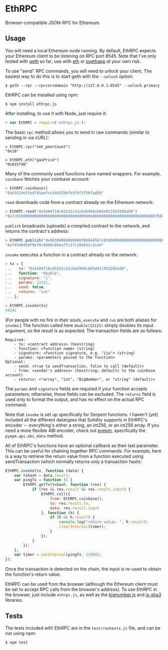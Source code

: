 EthRPC
======

Browser-compatible JSON-RPC for Ethereum.

Usage
-----

You will need a local Ethereum node running.  By default, EthRPC expects your Ethereum client to be listening on RPC port 8545.  Note that I've only tested with [geth](https://github.com/ethereum/go-ethereum) so far; use with [eth](https://github.com/ethereum/cpp-ethereum) or [pyethapp](https://github.com/ethereum/pyethapp) at your own risk.

To use "send" RPC commands, you will need to unlock your client.  The easiest way to do this is to start geth with the `--unlock` option:
```
$ geth --rpc --rpccorsdomain "http://127.0.0.1:8545" --unlock primary
```

EthRPC can be installed using npm:
```
$ npm install ethrpc.js
```
After installing, to use it with Node, just require it:
```javascript
> var EthRPC = require('ethrpc.js');
```
The basic `rpc` method allows you to send in raw commands (similar to sending in via cURL):
```
> EthRPC.rpc("net_peerCount")
"0x10"

> EthRPC.eth("gasPrice")
"0x015f90"
```
Many of the commonly used functions have named wrappers.  For example, `coinbase` fetches your coinbase account:
```javascript
> EthRPC.coinbase()
"0x63524e3fe4791aefce1e932bbfb3fdf375bfad89"
```
`read` downloads code from a contract already on the Ethereum network:
```javascript
> EthRPC.read("0x5204f18c652d1c31c6a5968cb65e011915285a50")
"0x7c010000000000000000000000000000000000000000000000000000000060003504636ffa1caa81141560415760043560405260026040510260605260206060f35b50"
```
`publish` broadcasts (uploads) a compiled contract to the network, and returns the contract's address:
```javascript
> EthRPC.publish("0x603980600b6000396044567c01000000000000000000000000000000000000000000000000000000006000350463643ceff9811415603757600a60405260206040f35b505b6000f3")
"0xf4549459f9ef8c8898c054a7fc37c286831c2ced"
```
`invoke` executes a function in a contract already on the network:
```javascript
> tx = {
...   to: "0x5204f18c652d1c31c6a5968cb65e011915285a50",
...   function: "double",
...   signature: "i",
...   params: 22121,
...   send: false,
...   returns: "int"
... };

> EthRPC.invoke(tx)
44242
```
(For people with no fire in their souls, `execute` and `run` are both aliases for `invoke`.) The function called here `double(22121)` simply doubles its input argument, so the result is as expected.  The transaction fields are as follows:
```
Required:
    - to: <contract address> (hexstring)
    - function: <function name> (string)
    - signature: <function signature, e.g. "iia"> (string)
    - params: <parameters passed to the function>
Optional:
    - send: <true to sendTransaction, false to call (default)>
    - from: <sender's address> (hexstring; defaults to the coinbase account)
    - returns: <"array", "int", "BigNumber", or "string" (default)>
```
The `params` and `signature` fields are required if your function accepts parameters; otherwise, these fields can be excluded.  The `returns` field is used only to format the output, and has no effect on the actual RPC command.

Note that `invoke` is set up specifically for Serpent functions.  I haven't (yet) included all the different datatypes that Solidity supports in EthRPC's encoder -- everything's either a string, an int256, or an int256 array.  If you need a more flexible ABI encoder, check out [pyepm](https://github.com/etherex/pyepm), specifically the `pyepm.api.abi_data` method.

All of EthRPC's functions have an optional callback as their last parameter.  This can be useful for chaining together RPC commands.  For example, here is a way to retrieve the return value from a function executed using sendTransaction (which normally returns only a transaction hash):
```javascript
EthRPC.invoke(tx, function (data) {
    var txhash = data.result;
    var pingTx = function () {
        EthRPC.getTx(txhash, function (res) {
            if (res && res.result && res.result.input) {
                EthRPC.call({
                    from: EthRPC.coinbase(),
                    to: res.result.to,
                    data: res.result.input
                }, function (h) {
                    if (h && h.result) {
                        console.log("return value: ", h.result);
                        clearInterval(timer);
                    }
                });
            }
        });
    };
    var timer = setInterval(pingTx, 12000);
});
```
Once the transaction is detected on the chain, the input is re-used to obtain the function's return value.

EthRPC can be used from the browser (although the Ethereum client must be set to accept RPC calls from the browser's address).  To use EthRPC in the browser, just include `ethrpc.js`, as well as the [bignumber.js](https://github.com/MikeMcl/bignumber.js) and [js-sha3](https://github.com/emn178/js-sha3) libraries.

Tests
-----

The tests included with EthRPC are in the `test/runtests.js` file, and can be run using npm:
```
$ npm test
```
